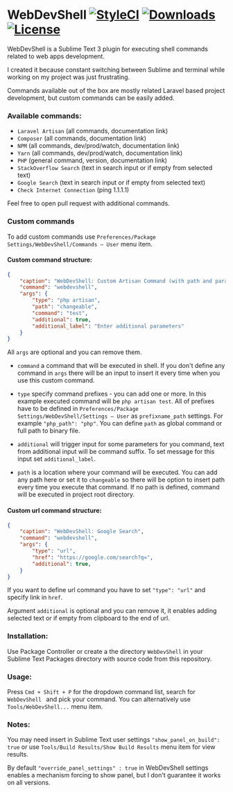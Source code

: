 # WebDevShell [![StyleCI](https://github.styleci.io/repos/127345708/shield?branch=master&style=flat)](https://github.styleci.io/repos/127345708) [![Downloads](https://img.shields.io/packagecontrol/dt/WebDevShell.svg?color=sucess)](https://img.shields.io/packagecontrol/dt/WebDevShell.svg?color=sucess&style=plastic) [![License](https://img.shields.io/github/license/TheDoctor0/WebDevShell.svg?color=sucess)](https://img.shields.io/github/license/TheDoctor0/WebDevShell.svg?color=sucess&style=plastic)

WebDevShell is a Sublime Text 3 plugin for executing shell commands related to web apps development.

I created it because constant switching between Sublime and terminal while working on my project was just frustrating.

Commands available out of the box are mostly related Laravel based project development, but custom commands can be easily added.

### Available commands:
- `Laravel Artisan` (all commands, documentation link)
- `Composer` (all commands, documentation link)
- `NPM` (all commands, dev/prod/watch, documentation link)
- `Yarn` (all commands, dev/prod/watch, documentation link)
- `PHP` (general command, version, documentation link)
- `StackOverflow Search` (text in search input or if empty from selected text)
- `Google Search` (text in search input or if empty from selected text)
- `Check Internet Connection` (ping 1.1.1.1)

Feel free to open pull request with additional commands.

### Custom commands
To add custom commands use `Preferences/Package Settings/WebDevShell/Commands – User` menu item.

#### Custom command structure:

```json
{
    "caption": "WebDevShell: Custom Artisan Command (with path and parameters)",
    "command": "webdevshell",
    "args": {
        "type": "php artisan",
        "path": "changeable",
        "command": "test",
        "additional": true,
        "additional_label": "Enter additional parameters"
    }
}
```

All `args` are optional and you can remove them.

- `command` a command that will be executed in shell.
If you don't define any command in `args` there will be an input to insert it every time when you use this custom command.

- `type` specify command prefixes - you can add one or more. In this example executed command will be `php artisan test`.
All of prefixes have to be defined in `Preferences/Package Settings/WebDevShell/Settings – User` as `prefixname_path` settings.
For example `"php_path": "php"`. You can define `path` as global command or full path to binary file.

- `additional` will trigger input for some parameters for you command, text from additional input will be command suffix.
To set message for this input set `additional_label`.

- `path` is a location where your command will be executed.
You can add any path here or set it to `changeable` so there will be option to insert path every time you execute that command.
If no path is defined, command will be executed in project root directory.

#### Custom url command structure:

```json
{
    "caption": "WebDevShell: Google Search",
    "command": "webdevshell",
    "args": {
        "type": "url",
        "href": "https://google.com/search?q=",
        "additional": true,
    }
}
```

If you want to define url command you have to set `"type": "url"` and specify link in `href`.

Argument `additional` is optional and you can remove it, it enables adding selected text or if empty from clipboard to the end of url.

### Installation:
Use Package Controller or create a the directory `WebDevShell` in your Sublime Text Packages directory with source code from this repository.

### Usage:
Press `Cmd + Shift + P` for the dropdown command list, search for `WebDevShell ` and pick your command. You can alternatively use `Tools/WebDevShell...` menu item.

### Notes:
You may need insert in Sublime Text user settings `"show_panel_on_build": true` or use `Tools/Build Results/Show Build Results` menu item for view results.

By default `"override_panel_settings" : true` in WebDevShell settings enables a mechanism forcing to show panel, but I don't guarantee it works on all versions.

